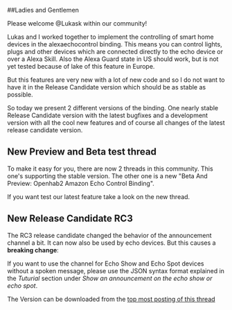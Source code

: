 ##Ladies and Gentlemen

Please welcome @Lukask within our community!

Lukas and I worked together to implement the controlling of smart home devices in the alexaechocontrol binding. This means you can control lights, plugs and other devices which are connected directly to the echo device or over a Alexa Skill. Also the Alexa Guard state in US should work, but is not yet tested because of lake of this feature in Europe.

But this features are very new with a lot of new code and so I do not want to have it in the Release Candidate version which should be as stable as possible.

So today we present 2 different versions of the binding. One nearly stable Release Candidate version with the latest bugfixes and a development version with all the cool new features and of course all changes of the latest release candidate version.

## New Preview and Beta test thread
To make it easy for you, there are now 2 threads in this community. This one's supporting the stable version. The other one is a new "Beta And Preview: Openhab2 Amazon Echo Control Binding".

If you want test our latest feature take a look on the new thread.

## New Release Candidate RC3

The RC3 release candidate changed the behavior of the announcement channel a bit. It can now also be used by echo devices. But this causes a **breaking change**:

If you want to use the channel for Echo Show and Echo Spot devices without a spoken message, please use the JSON syntax format explained in the *Tuturial* section under *Show an announcement on the echo show or echo spot*. 

The Version can be downloaded from the [top most posting of this thread](https://community.openhab.org/t/released-openhab2-amazon-echo-control-binding-controlling-alexa-from-openhab2/37844)


